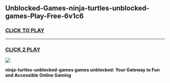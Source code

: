 
## Unblocked-Games-ninja-turtles-unblocked-games-Play-Free-6v1c6
<h3>
<a href="https://premium76.site?title=ninja-turtles-unblocked-games&ref=23A">CLICK TO PLAY</a></h3>
<hr>

<h3>
<a href="https://premium76.site?title=ninja-turtles-unblocked-games&ref=23A">CLICK 2 PLAY</a>
  
</h3>

<a href="https://premium76.site?title=ninja-turtles-unblocked-games&ref=23A"><img src="https://clearcache.store/games.png"></a>


**ninja-turtles-unblocked-games games unblocked: Your Gateway to Fun and Accessible Online Gaming**
